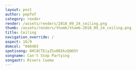 ```yaml
---
layout: post
author: pepfof
category: render
render: /assets/renders/2018_09_24_ceiling.png
thumb: /assets/renders/thumb/thumb-2018_09_24_ceiling.png
title: Ceiling
navigation_override: /
aspect: 16/9
domcol: ^040403
spotisong: 6Hl8CTEiyZSx0EEkzQOD5Y
songname: Can't Stop Partying
songautr: Rivers Cuomo
---
```


<!--USER BEGIN 1-->

<!--USER END 1-->

<!--more-->
<!--USER BEGIN 2-->

<!--USER END 2-->

